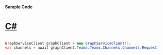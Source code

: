 #### Sample Code
# [C#](#tab/Csharp)

```C#

GraphServiceClient graphClient = new GraphServiceClient();
var channels = await graphClient.Teams.Teams.Channels.Channels.Request().GetAsync();

```